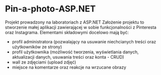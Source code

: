 # Pin-a-photo-ASP.NET
Projekt prowadzony na laboratoriach z ASP.NET
Założenie projektu to stworzenie małej aplikacji zawierającej w sobie funkcjonalności z Pinteresta oraz Instagrama.
Elementami składowymi docelowo mają być: 
- profil administratora (pozwalający na usuwanie niechcianych treści oraz użytkowników ze strony)
- profil użytkownika (możliwość tworzenia, wyświetlania danych, aktualizacji danych, usuwania treści oraz konta - CRUD)
- wall ze zdjęciami (upload zdjęć)
- miejsce na komentarze oraz reakcje na wrzucane obrazy

